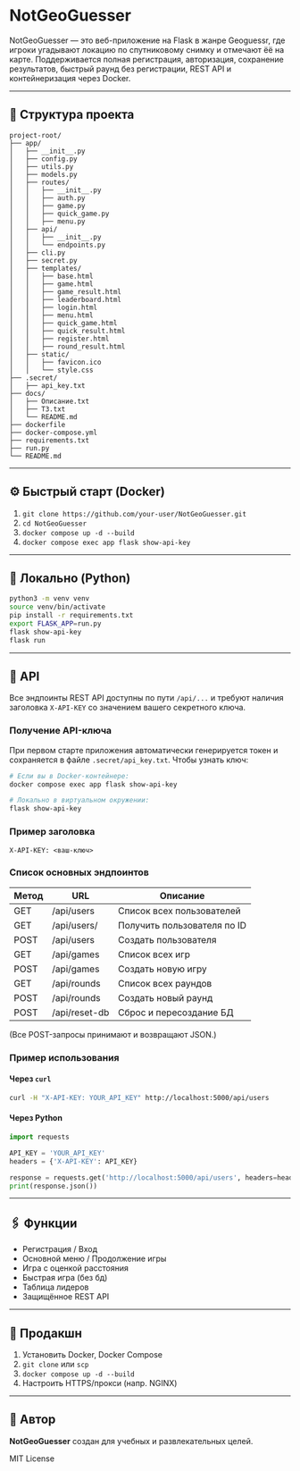 # NotGeoGuesser

NotGeoGuesser — это веб-приложение на Flask в жанре Geoguessr, где игроки угадывают локацию по спутниковому снимку и отмечают ёё на карте. Поддерживается полная регистрация, авторизация, сохранение результатов, быстрый раунд без регистрации, REST API и контейнеризация через Docker.

---

## 📂 Структура проекта

```
project-root/
├── app/
│   ├── __init__.py
│   ├── config.py
│   ├── utils.py
│   ├── models.py
│   ├── routes/
│   │   ├── __init__.py
│   │   ├── auth.py
│   │   ├── game.py
│   │   ├── quick_game.py
│   │   ├── menu.py
│   ├── api/
│   │   ├── __init__.py
│   │   └── endpoints.py
│   ├── cli.py
│   ├── secret.py
│   ├── templates/
│   │   ├── base.html
│   │   ├── game.html
│   │   ├── game_result.html
│   │   ├── leaderboard.html
│   │   ├── login.html
│   │   ├── menu.html
│   │   ├── quick_game.html
│   │   ├── quick_result.html
│   │   ├── register.html
│   │   ├── round_result.html
│   ├── static/
│   │   ├── favicon.ico
│   │   └── style.css
├── .secret/
│   ├── api_key.txt
├── docs/
│   ├── Описание.txt
│   ├── ТЗ.txt
│   └── README.md
├── dockerfile
├── docker-compose.yml
├── requirements.txt
├── run.py
└── README.md
```

---

## ⚙️ Быстрый старт (Docker)

1. `git clone https://github.com/your-user/NotGeoGuesser.git`
2. `cd NotGeoGuesser`
3. `docker compose up -d --build`
4. `docker compose exec app flask show-api-key`

---

## 🐍 Локально (Python)

```bash
python3 -m venv venv
source venv/bin/activate
pip install -r requirements.txt
export FLASK_APP=run.py
flask show-api-key
flask run
```

---

## 🔐 API

Все эндпоинты REST API доступны по пути `/api/...` и требуют наличия заголовка `X-API-KEY` со значением вашего секретного ключа.

### Получение API-ключа

При первом старте приложения автоматически генерируется токен и сохраняется в файле `.secret/api_key.txt`. Чтобы узнать ключ:

```bash
# Если вы в Docker-контейнере:
docker compose exec app flask show-api-key

# Локально в виртуальном окружении:
flask show-api-key
```

### Пример заголовка

```
X-API-KEY: <ваш-ключ>
```

### Список основных эндпоинтов

| Метод | URL             | Описание                    |
| ----- | --------------- | --------------------------- |
| GET   | /api/users      | Список всех пользователей   |
| GET   | /api/users/<id> | Получить пользователя по ID |
| POST  | /api/users      | Создать пользователя        |
| GET   | /api/games      | Список всех игр             |
| POST  | /api/games      | Создать новую игру          |
| GET   | /api/rounds     | Список всех раундов         |
| POST  | /api/rounds     | Создать новый раунд         |
| POST  | /api/reset-db   | Сброс и пересоздание БД     |

(Все POST-запросы принимают и возвращают JSON.)
### Пример использования

#### Через `curl`

```bash
curl -H "X-API-KEY: YOUR_API_KEY" http://localhost:5000/api/users
```

#### Через Python

```python
import requests

API_KEY = 'YOUR_API_KEY'
headers = {'X-API-KEY': API_KEY}

response = requests.get('http://localhost:5000/api/users', headers=headers)
print(response.json())
```

---

## 🖇️ Функции

* Регистрация / Вход
* Основной меню / Продолжение игры
* Игра c оценкой расстояния
* Быстрая игра (без бд)
* Таблица лидеров
* Защищённое REST API

---

## 🚀 Продакшн

1. Установить Docker, Docker Compose
2. `git clone` или `scp`
3. `docker compose up -d --build`
4. Настроить HTTPS/прокси (напр. NGINX)

---

## 🙏 Автор

**NotGeoGuesser** создан для учебных и развлекательных целей. 

MIT License
